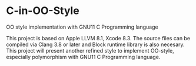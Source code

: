 # C-in-OO-Style
OO style implementation with GNU11 C Programming language

This project is based on Apple LLVM 8.1, Xcode 8.3. The source files can be compiled via Clang 3.8 or later and Block runtime library is also necesary.
This project will present another refined style to implement OO-style, especially polymorphism with GNU11 C Programming language.
